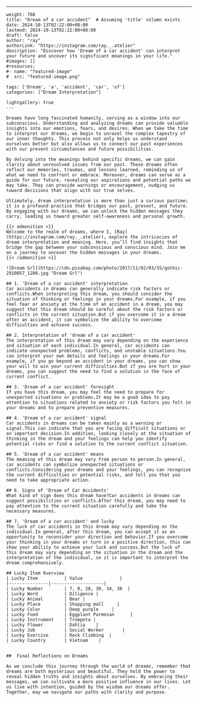 ---
    weight: 788
    title: "Dream of a car accident"  # Assuming 'title' column exists
    date: 2024-10-13T02:22:00+08:00
    lastmod: 2024-10-13T02:22:00+08:00
    draft: false
    author: "ray"
    authorLink: "https://instagram.com/ray._.atelier"
    description: "Discover how 'Dream of a car accident' can interpret your future and uncover its significant meanings in your life."
    #images: []
    #resources:
    #- name: "featured-image"
    #  src: "featured-image.png"
    
    tags: ['Dream', 'a', 'accident', 'car', 'of']
    categories: ["Dream Interpretation"]
    
    lightgallery: true
    ---
    
    Dreams have long fascinated humanity, serving as a window into our subconscious. Understanding and analyzing dreams can provide valuable insights into our emotions, fears, and desires. When we take the time to interpret our dreams, we begin to unravel the complex tapestry of our inner thoughts. This process not only helps us understand ourselves better but also allows us to connect our past experiences with our present circumstances and future possibilities.
    
    By delving into the meanings behind specific dreams, we can gain clarity about unresolved issues from our past. These dreams often reflect our memories, traumas, and lessons learned, reminding us of what we need to confront or embrace. Moreover, dreams can serve as a guide for our future, revealing our aspirations and potential paths we may take. They can provide warnings or encouragement, nudging us toward decisions that align with our true selves.
    
    Ultimately, dream interpretation is more than just a curious pastime; it is a profound practice that bridges our past, present, and future. By engaging with our dreams, we can unlock the hidden messages they carry, leading us toward greater self-awareness and personal growth.
    
    {{< admonition >}}
    Welcome to the realm of dreams, where I, [Ray](https://instagram.com/ray._.atelier), explore the intricacies of dream interpretation and meaning. Here, you’ll find insights that bridge the gap between your subconscious and conscious mind. Join me on a journey to uncover the hidden messages in your dreams.
    {{< /admonition >}}
    
    ![Dream Grl](https://cdn.pixabay.com/photo/2017/11/02/03/35/gothic-2910057_1280.jpg "Dream Grl")
    
    ## 1. 'Dream of a car accident' interpretation
    Car accidents in dreams can generally indicate risk factors or conflicts.When interpreting this dream, you should consider the situation of thinking or feelings in your dreams.For example, if you feel fear or anxiety at the time of an accident in a dream, you may suggest that this dream should be careful about the risk factors or conflicts in the current situation.But if you overcome it in a dream after an accident, it can symbolize the ability to overcome difficulties and achieve success.
    
    ## 2. Interpretation of 'dream of a car accident'
    The interpretation of this dream may vary depending on the experience and situation of each individual.In general, car accidents can indicate unexpected problems, conflicts, and unstable situations.You can interpret your own details and feelings in your dreams.For example, if you go beyond an accident in your dreams, you can show your will to win your current difficulties.But if you are hurt in your dreams, you can suggest the need to find a solution in the face of current conflict.
    
    ## 3. 'Dream of a car accident' foresight
    If you have this dream, you may feel the need to prepare for unexpected situations or problems.It may be a good idea to pay attention to situations related to anxiety or risk factors you felt in your dreams and to prepare preventive measures.
    
    ## 4. 'Dream of a car accident' signal
    Car accidents in dreams can be taken mainly as a warning or signal.This can indicate that you are facing difficult situations or an important decision.In addition, looking closely at the situation of thinking in the dream and your feelings can help you identify potential risks or find a solution to the current conflict situation.
    
    ## 5. 'Dream of a car accident' means
    The meaning of this dream may vary from person to person.In general, car accidents can symbolize unexpected situations or conflicts.Considering your dreams and your feelings, you can recognize the current difficulties or potential risks, and tell you that you need to take appropriate action.
    
    ## 6. Signs of 'Dream of Car Accidents'
    What kind of sign does this dream have?Car accidents in dreams can suggest possibilities or conflicts.After this dream, you may need to pay attention to the current situation carefully and take the necessary measures.
    
    ## 7. 'Dream of a car accident' and lucky
    The luck of car accidents in this dream may vary depending on the individual.In general, after this dream, you can accept it as an opportunity to reconsider your direction and behavior.If you overcome your thinking in your dreams or turn in a positive direction, this can show your ability to achieve your luck and success.But the luck of this dream may vary depending on the situation in the dream and the interpretation of the individual, so it is important to interpret the dream comprehensively.
    
    ## Lucky Item Overview
    | Lucky Item          | Value              |
    |---------------|--------------------|
    | Lucky Number        | 7, 8, 28, 30, 34, 38  |
    | Lucky Word          | Diligence |
    | Lucky Animal        | Bear |
    | Lucky Place         | Shopping mall     |
    | Lucky Color         | Deep purple     |
    | Lucky Food          | Eggplant Parmesan      |
    | Lucky Instrument    | Trompeta |
    | Lucky Flower        | Dahlia    |
    | Lucky Job           | Social Worker       |
    | Lucky Exercise      | Rock Climbing  |
    | Lucky Country       | Vietnam    |
    
    
    ##  Final Reflections on Dreams
    
    As we conclude this journey through the world of dreams, remember that dreams are both mysterious and beautiful. They hold the power to reveal hidden truths and insights about ourselves. By embracing their messages, we can cultivate a more positive influence in our lives. Let us live with intention, guided by the wisdom our dreams offer. Together, may we navigate our paths with clarity and purpose.
    